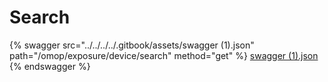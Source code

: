 # Search

{% swagger src="../../../../.gitbook/assets/swagger (1).json" path="/omop/exposure/device/search" method="get" %}
[swagger (1).json](<../../../../.gitbook/assets/swagger (1).json>)
{% endswagger %}
